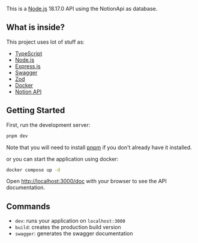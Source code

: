 This is a [Node.js](https://nodejs.org/) 18.17.0 API using the NotionApi as database.

## What is inside?

This project uses lot of stuff as:

- [TypeScript](https://www.typescriptlang.org/)
- [Node.js](https://nodejs.org/)
- [Express.js](https://expressjs.com)
- [Swagger](https://swagger.io)
- [Zod](https://zod.dev)
- [Docker](https://www.docker.com)
- [Notion API](https://developers.notion.com/docs/getting-started)

## Getting Started

First, run the development server:

```bash
pnpm dev
```

Note that you will need to install [pnpm](https://pnpm.io/installation) if you don't already have it installed.

or you can start the application using docker:

```bash
docker compose up -d
```

Open [http://localhost:3000/doc](http://localhost:3000/doc) with your browser to see the API documentation.

## Commands

- `dev`: runs your application on `localhost:3000`
- `build`: creates the production build version
- `swagger`: generates the swagger documentation
